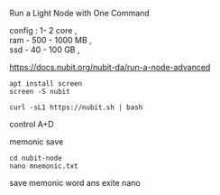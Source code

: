 

Run a Light Node with One Command

config :   1- 2 core ,  
ram - 500  - 1000 MB ,   
ssd - 40 - 100 GB ,   

https://docs.nubit.org/nubit-da/run-a-node-advanced

```
apt install screen 
screen -S nubit

curl -sL1 https://nubit.sh | bash

```

control A+D

memonic save

```
cd nubit-node
nano mnemonic.txt

```

save memonic word ans exite nano
